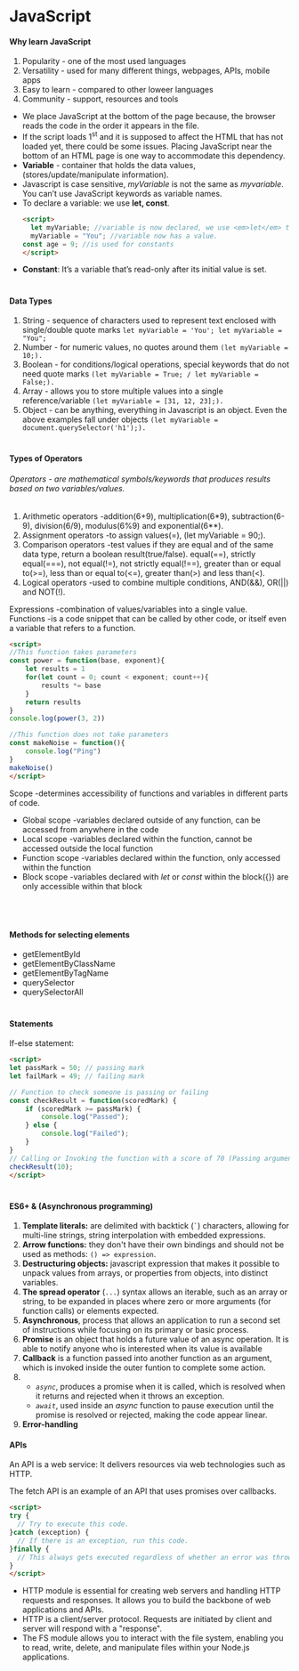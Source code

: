 # JavaScript
<h4>Why learn JavaScript</h4>
<ol>
  <li>Popularity - one of the most used languages</li>
  <li>Versatility - used for many different things, webpages, APIs, mobile apps</li>
  <li>Easy to learn - compared to other loweer languages</li>
  <li>Community - support, resources and tools</li>
</ol>
<ul>
  <li>We place JavaScript at the bottom of the page because, the browser reads the code in the order it appears in the file.</li>
  <li>If the script loads 1<sup>st</sup> and it is supposed to affect the HTML that has not loaded yet, there could be some issues. Placing JavaScript near the bottom of       an HTML page is one way to accommodate this dependency.</li>
  <li><strong>Variable</strong> - container that holds the data values, (stores/update/manipulate information).</li>
  <li>Javascript is case sensitive, <em>myVariable</em> is not the same as <em>myvariable</em>. You can’t use JavaScript keywords as variable names.</li>
  <li>To declare a variable: we use <b>let, const</b>.<br>
    
  ```html
  <script>
    let myVariable; //variable is now declared, we use <em>let</em> to declare viariable.
    myVariable = "You"; //variable now has a value.
  const age = 9; //is used for constants
  </script>
  ```
  </li>
  <li><b>Constant</b>: It’s a variable that’s read-only after its initial value is set.</li>
</ul>

# <h4>Data Types</h4>
<ol>
  <li>String - sequence of characters used to represent text enclosed with single/double quote marks <code>let myVariable = 'You'; let myVariable = "You";</code></li>
  <li>Number - for numeric values, no quotes around them <code>(let myVariable = 10;).</code></li>
  <li>Boolean - for conditions/logical operations, special keywords that do not need quote marks <code>(let myVariable = True; / let myVariable = False;).</code></li>
  <li>Array - allows you to store multiple values into a single reference/variable <code>(let myVariable = [31, 12, 23];).</code></li>
  <li>Object - can be anything, everything in Javascript is an object. Even the above examples fall under objects <code>(let myVariable = document.querySelector('h1');).</code></li>
</ol>

# <h4>Types of Operators</h4>
<h6>Operators - are mathematical symbols/keywords that produces results based on two variables/values.</h6>
<ol>
  <li>Arithmetic operators -addition(6+9), multiplication(6*9), subtraction(6-9), division(6/9), modulus(6%9) and exponential(6**).</li>
  <li>Assignment operators -to assign values(=), (let myVariable = 90;).</li>
  <li>Comparison operators -test values if they are equal and of the same data type, return a boolean result(true/false). equal(==), strictly equal(===), not equal(!=),        not strictly equal(!==), greater than or equal to(>=), less than or equal to(<=), greater than(>) and less than(<).</li>
  <li>Logical operators -used to combine multiple conditions, AND(&&), OR(||) and NOT(!).</li>
</ol>
<p>Expressions -combination of values/variables into a single value.<br>
Functions -is a code snippet that can be called by other code, or itself even a variable that refers to a function.</p>

```html
<script>
//This function takes parameters
const power = function(base, exponent){
    let results = 1
    for(let count = 0; count < exponent; count++){
        results *= base
    }
    return results
}
console.log(power(3, 2))

//This function does not take parameters
const makeNoise = function(){
    console.log("Ping")
}
makeNoise()
</script>
```
<p>Scope -determines accessibility of functions and variables in different parts of code.</p>
<ul>
  <li>Global scope -variables declared outside of any function, can be accessed from anywhere in the code</li>
  <li>Local scope -variables declared within the function, cannot be accessed outside the local function</li>
  <li>Function scope -variables declared within the function, only accessed within the function</li>
  <li>Block scope -variables declared with <i>let</i> or <i>const</i> within the block({}) are only accessible within that block</li>
</ul><br>

# <h4>Methods for selecting elements</h4>
<ul>
  <li>getElementById</li>
  <li>getElementByClassName</li>
  <li>getElementByTagName</li>
  <li>querySelector</li>
  <li>querySelectorAll</li>
</ul>

# <h4>Statements</h4>
If-else statement: 

```html
<script>
let passMark = 50; // passing mark
let failMark = 49; // failing mark

// Function to check someone is passing or failing
const checkResult = function(scoredMark) {
    if (scoredMark >= passMark) {
        console.log("Passed");
    } else {
        console.log("Failed");
    }
}
// Calling or Invoking the function with a score of 70 (Passing argument)
checkResult(10);
</script>
```


# <h4>ES6+ & (Asynchronous programming)</h4>
<ol>
  <li><b>Template literals:</b> are delimited with backtick (<code>`</code>) characters, allowing for multi-line strings, string interpolation with embedded expressions.</li>
  <li><b>Arrow functions:</b> they don't have their own bindings and should not be used as methods: <code>() => expression</code>.</li>
  <li><b>Destructuring objects:</b> javascript expression that makes it possible to unpack values from arrays, or properties from objects, into distinct variables.</li>
  <li><b>The spread operator</b> (<code>...</code>) syntax allows an iterable, such as an array or string, to be expanded in places where zero or more arguments (for           function calls) or elements expected.</li>
  <li><b>Asynchronous</b>, process that allows an application to run a second set of instructions while focusing on its primary or basic process.</li>
  <li><b>Promise</b> is an object that holds a future value of an async operation. It is able to notify anyone who is interested when its value is available</li>
  <li><b>Callback</b> is a function passed into another function as an argument, which is invoked inside the outer funtion to complete some action.</li>
  <li>
    <ul>
      <li><code><i>async</i></code>, produces a promise when it is called, which is resolved when it returns and rejected when it throws an exception.</li>
      <li><code><i>await</i></code>, used inside an <i>async</i> function to pause execution until the promise is resolved or rejected, making the code appear linear.</li>
    </ul>
    </li>
  <li><b>Error-handling</b></li>
</ol>
<h4>APIs</h4>
<p>An API is a web service: It delivers resources via web technologies such as HTTP.</p>
<p>The fetch API is an example of an API that uses promises over callbacks. </p>

```html
<script>
try {
  // Try to execute this code.
}catch (exception) {
  // If there is an exception, run this code.
}finally {
  // This always gets executed regardless of whether an error was thrown or not.
}
</script>
```

<ul>
  <li>HTTP module is essential for creating web servers and handling HTTP requests and responses. It allows you to build the backbone of web applications and APIs.</li>
  <li>HTTP is a client/server protocol. Requests are initiated by client and server will respond with a "response".</li>
  <li>The FS module allows you to interact with the file system, enabling you to read, write, delete, and manipulate files within your Node.js applications.</li>
</ul>

